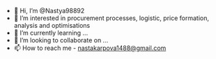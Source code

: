 - 👋 Hi, I’m @Nastya98892
- 👀 I’m interested in procurement processes, logistic, price formation, analysis and optimisations 
- 🌱 I’m currently learning ...
- 💞️ I’m looking to collaborate on ...
- 📫 How to reach me - nastakarpova1488@gmail.com

<!---
Nastya98892/Nastya98892 is a ✨ special ✨ repository because its `README.md` (this file) appears on your GitHub profile.
You can click the Preview link to take a look at your changes.
--->
